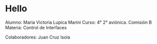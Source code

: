 # Hello

Alumno: Maria Victoria Lupica Marini
Curso: 4° 2° aviónica. Comisión B
Materia: Control de Interfaces

Colaboradores: Juan Cruz Isola
